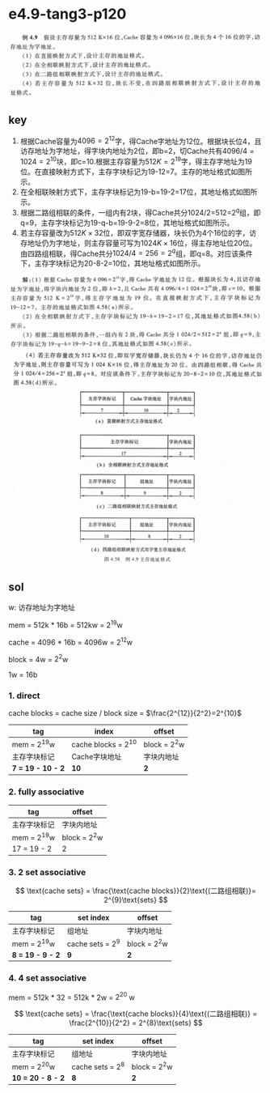 
# e4.9-tang3-p120

![](assets/e4.9-tang3-p120.png)

## key

1. 根据Cache容量为$4096=2^{12}$字，得Cache字地址为12位。根据块长位4，且访存地址为字地址，得字块内地址为2位，即b=2，切Cache共有$4096/4=1024=2^{10}$块，即c=10.根据主存容量为$512K=2^{19}$字，得主存字地址为19位。在直接映射方式下，主存字块标记为19-12=7。主存的地址格式如图所示。
2. 在全相联映射方式下，主存字块标记为19-b=19-2=17位，其地址格式如图所示。
3. 根据二路组相联的条件，一组内有2块，得Cache共分1024/2=512=$2^q$组，即q=9，主存字块标记为19-q-b=19-9-2=8位，其地址格式如图所示。
4. 若主存容量改为$512K\times32$位，即双字宽存储器，块长仍为4个16位的字，访存地址仍为字地址，则主存容量可写为$1024K\times16$位，得主存地址位20位。由四路组相联，得Cache共分$1024/4=256=2^q$组，即q=8。对应该条件下，主存字块标记为20-8-2=10位，其地址格式如图所示。

![](assets/e4.9-tang3-p120-key1.png)
![](assets/e4.9-tang3-p120-key2.png)
![](assets/e4.9-tang3-p120-key3.png)
![](assets/e4.9-tang3-p120-key4.png)

## sol

w: 访存地址为字地址

mem = 512k * 16b = 512kw = $2^{19}$w

cache = 4096 * 16b = 4096w = $2^{12}$w

block = 4w = $2^2$w

1w = 16b

### 1. direct

cache blocks = cache size / block size = $\frac{2^{12}}{2^2}=2^{10}$

| tag                 | index                   | offset         |
| ------------------- | ----------------------- | -------------- |
| mem = $2^{19}$w     | cache blocks = $2^{10}$ | block = $2^2$w |
| 主存字块标记              | Cache字块地址               | 字块内地址          |
| **7 = 19 - 10 - 2** | **10**                  | **2**          |

### 2. fully associative

| tag             | offset         |
| --------------- | -------------- |
| 主存字块标记          | 字块内地址          |
| mem = $2^{19}$w | block = $2^2$w |
| 17 = 19 - 2     | 2              |

### 3. 2 set associative

$$
\text{cache sets} = \frac{\text{cache blocks}}{2}\text{(二路组相联)}= 2^{9}\text{sets}
$$


| tag                | set index          | offset         |
| ------------------ | ------------------ | -------------- |
| 主存字块标记             | 组地址                | 字块内地址          |
| mem = $2^{19}$w    | cache sets = $2^9$ | block = $2^2$w |
| **8 = 19 - 9 - 2** | **9**              | **2**          |

### 4. 4 set associative

mem = 512k * 32 = 512k * 2w = $2^{20}$ w

$$
\text{cache sets} 
= \frac{\text{cache blocks}}{4}\text{(二路组相联)}
= \frac{2^{10}}{2^2}
= 2^{8}\text{sets}
$$

| tag                 | set index          | offset         |
| ------------------- | ------------------ | -------------- |
| 主存字块标记              | 组地址                | 字块内地址          |
| mem = $2^{20}$w     | cache sets = $2^8$ | block = $2^2$w |
| **10 = 20 - 8 - 2** | **8**              | **2**          |
